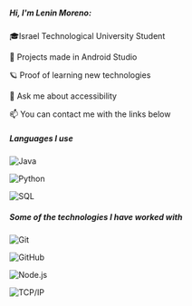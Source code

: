 

##### Hi, I'm Lenin Moreno:

🎓Israel Technological University Student

🧪 Projects made in Android Studio

🪐 Proof of learning new technologies

💬 Ask me about accessibility

📫 You can contact me with the links below

##### Languages I use

![Java](https://img.shields.io/badge/-Java-000000?style=flat&logo=java)

![Python](https://img.shields.io/badge/-Python-000000?style=flat&logo=python)

![SQL](https://img.shields.io/badge/-SQL-000000?style=flat&logo=postgresql)

##### Some of the technologies I have worked with

![Git](https://img.shields.io/badge/-Git-222222?style=flat&logo=git&logoColor=F05032)

![GitHub](https://img.shields.io/badge/-GitHub-222222?style=flat&logo=github&logoColor=181717)

![Node.js](https://img.shields.io/badge/-Node.js-222222?style=flat&logo=node.js&logoColor=339933)

![TCP/IP](https://img.shields.io/badge/-TCP/IP-222222?style=flat&logo=cisco&logoColor=white)
